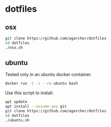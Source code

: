 # dotfiles

## osx

```bash
git clone https://github.com/agarcher/dotfiles
cd dotfiles
./osx.sh
```

## ubuntu
Tested only in an ubuntu docker container.

```bash
docker run -t -i --rm ubuntu bash
```

Use this script to install.

```bash
apt update
apt install --assume-yes git
git clone https://github.com/agarcher/dotfiles
cd dotfiles
./ubuntu.sh
```
